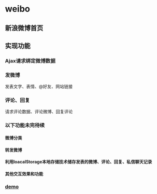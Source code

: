 # weibo
## 新浪微博首页
## 实现功能
### Ajax请求绑定微博数据
### 发微博
发表文字、表情、@好友、网站链接
### 评论、回复
请求评论数据、评论微博、回复评论
### 以下功能未完待续
#### 微博分类
#### 转发微博
#### 利用loacalStorage本地存储技术储存发表的微博、评论、回复、私信聊天记录
#### 其他交互效果和功能
### <a href="http://wlqing.com/demo/weibo">demo</a>
